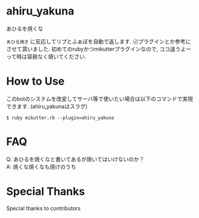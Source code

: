 ahiru_yakuna
============

あひるを焼くな

`あひる焼き` に反応してリプとふぁぼを自動で返します.
〄プラグインとか参考にさせて貰いました.
初めてのrubyかつmikutterプラグインなので, ココ違うよーって時は容赦なく焼いてください.

# How to Use
このbotのシステムを改変してサーバ等で使いたい場合は以下のコマンドで実現できます. (ahiru_yakunaはスラグ)
```
$ ruby mikutter.rb --plugin=ahiru_yakuna
```

# FAQ
Q: あひるを焼くなと書いてあるが焼いてはいけないのか？  
A: 焼くな焼くなも焼けのうち

# Special Thanks
Special thanks to contributors
